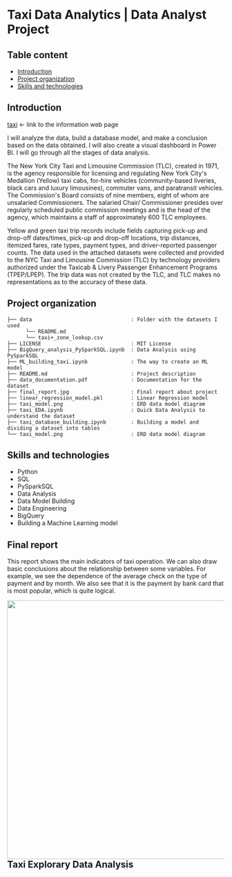 # Taxi Data Analytics | Data Analyst Project

## Table content
- [Introduction](#introduction)
- [Project organization](#project-organization)
- [Skills and technologies](#skills-and-technologies)


## Introduction
[taxi](https://www.nyc.gov/site/tlc/about/tlc-trip-record-data.page) <- link to the information web page

I will analyze the data, build a database model, and make a conclusion based on the data obtained. I will also create a visual dashboard in Power BI. I will go through all the stages of data analysis.

The New York City Taxi and Limousine Commission (TLC), created in 1971, is the agency responsible for licensing and regulating New York City's Medallion (Yellow) taxi cabs, for-hire vehicles (community-based liveries, black cars and luxury limousines), commuter vans, and paratransit vehicles. The Commission's Board consists of nine members, eight of whom are unsalaried Commissioners. The salaried Chair/ Commissioner presides over regularly scheduled public commission meetings and is the head of the agency, which maintains a staff of approximately 600 TLC employees.


Yellow and green taxi trip records include fields capturing pick-up and drop-off dates/times, pick-up and drop-off locations, trip distances, itemized fares, rate types, payment types, and driver-reported passenger counts. The data used in the attached datasets were collected and provided to the NYC Taxi and Limousine Commission (TLC) by technology providers authorized under the Taxicab & Livery Passenger Enhancement Programs (TPEP/LPEP). The trip data was not created by the TLC, and TLC makes no representations as to the accuracy of these data.



## Project organization
```
├── data                                : Folder with the datasets I used
      └── README.md
      └── taxi+_zone_lookup.csv
├── LICENSE                             : MIT License        
├── BigQuery_analysis_PySparkSQL.ipynb  : Data Analysis using PySparkSQL
├── ML_building_taxi.ipynb              : The way to create an ML model
├── README.md                           : Project description
├── data_documentation.pdf              : Documentation for the dataset
├── final_report.jpg                    : Final report about project
├── linear_regression_model.pkl         : Linear Regression model
├── taxi_model.png                      : ERD data model diagram
├── taxi_EDA.ipynb                      : Quick Data Analysis to understand the dataset
├── taxi_database_building.ipynb        : Building a model and dividing a dataset into tables
└── taxi_model.png                      : ERD data model diagram
```


## Skills and technologies
* Python
* SQL
* PySparkSQL
* Data Analysis
* Data Model Building
* Data Engineering
* BigQuery
* Building a Machine Learning model


## Final report 
This report shows the main indicators of taxi operation. We can also draw basic conclusions about the relationship between some variables. For example, we see the dependence of the average check on the type of payment and by month. We also see that it is the payment by bank card that is most popular, which is quite logical. 

<img align="left" width="1200" height="600" src="https://github.com/densivanov/data_analytics_projects/blob/main/taxi_analysis/final_report.jpg">



## Taxi Explorary Data Analysis

